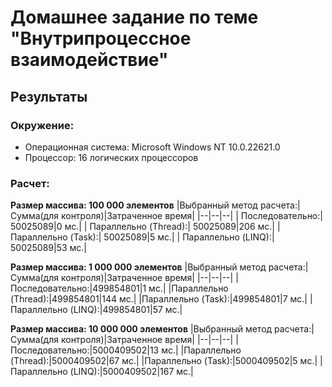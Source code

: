 # Домашнее задание по теме "Внутрипроцессное взаимодействие"

## Результаты

### Окружение:
 - Операционная система: Microsoft Windows NT 10.0.22621.0
 - Процессор: 16 логических процессоров

### Расчет:
**Размер массива: 100 000 элементов**
  |Выбранный метод расчета:|Сумма(для контроля)|Затраченное время|
  |--|--|--|
  | Последовательно:| 50025089|0 мс.|
  | Параллельно (Thread):| 50025089|206 мс.|
  | Параллельно (Task):| 50025089|5 мс.|
  | Параллельно (LINQ):| 50025089|53 мс.|

**Размер массива: 1 000 000 элементов**
|Выбранный метод расчета:|Сумма(для контроля)|Затраченное время|
  |--|--|--|
  |Последовательно:|499854801|1 мс.|
  |Параллельно (Thread):|499854801|144 мс.|
  |Параллельно (Task):|499854801|7 мс.|
  |Параллельно (LINQ):|499854801|57 мс.|
 
**Размер массива: 10 000 000 элементов**
|Выбранный метод расчета:|Сумма(для контроля)|Затраченное время|
  |--|--|--|
  |Последовательно:|5000409502|13 мс.|
  |Параллельно (Thread):|5000409502|67 мс.|
  |Параллельно (Task):|5000409502|5 мс.|
  |Параллельно (LINQ):|5000409502|167 мс.|
